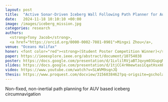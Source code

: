```yaml
---
layout: post
title:  "Active Sonar-Driven Iceberg Wall Following Path Planner for Autonomous Underwater Vehicles"
date:   2024-11-18 10:10:10 +00:00
image: /images/iceberg_mission.jpg
categories: research
authors: 
  <strong>Tony Jacob</strong>,
  <a href="https://orcid.org/0000-0002-7081-0901">Mingxi Zhou</a>,
venue: "Oceans Halifax"
honer: <font color="red"><strong>(Student Poster Competition Winner)</strong></font> 
paper: https://ieeexplore.ieee.org/abstract/document/10754038
poster: https://docs.google.com/presentation/d/1LvlilRVjaBTJqvym03GupgMD-LbXCYv-/edit#slide=id.g2ef8810c952_0_119
slides: https://docs.google.com/presentation/d/1tjCC4rHmewtasiCqatHsxmPGIl4x2zx37ba_vnKElNM/edit#slide=id.p
video: https://www.youtube.com/watch?v=SLWVM9sqnJQ
thesis: https://www.proquest.com/docview/3156038462?pq-origsite=gscholar&fromopenview=true&sourcetype=Dissertations%20&%20Theses
---
```

Non-fixed, non-inertial path planning for AUV based iceberg circumnavigation
